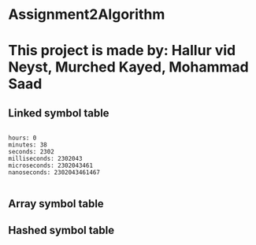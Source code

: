 # Assignment2Algorithm
<h1>This project is made by: Hallur vid Neyst, Murched Kayed, Mohammad Saad</h1>

<h2>Linked symbol table</h2>
<code>
hours: 0</n>
minutes: 38
seconds: 2302
milliseconds: 2302043
microseconds: 2302043461
nanoseconds: 2302043461467
  </code>
<h2>Array symbol table</h2>
<h2>Hashed symbol table </h2>
